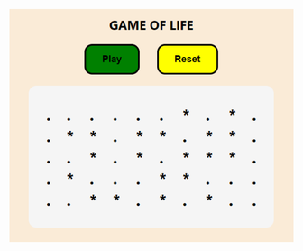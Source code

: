 ![Conway's Game of Life in React](https://github.com/EliasW/game-of-life/blob/master/src/game-of-life.png)
